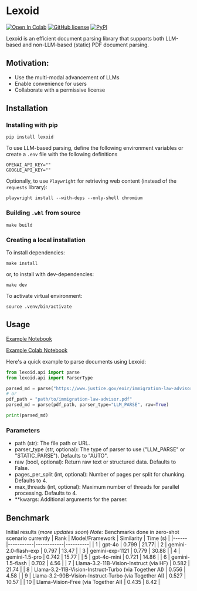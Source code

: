 # Lexoid

[![Open In Colab](https://colab.research.google.com/assets/colab-badge.svg)](https://colab.research.google.com/github/oidlabs-com/Lexoid/blob/main/examples/example_notebook_colab.ipynb)
[![GitHub license](https://img.shields.io/badge/License-Apache_2.0-blue.svg)](https://github.com/oidlabs-com/Lexoid/blob/main/LICENSE)
[![PyPI](https://img.shields.io/pypi/v/lexoid)](https://pypi.org/project/lexoid/)

Lexoid is an efficient document parsing library that supports both LLM-based and non-LLM-based (static) PDF document parsing.

## Motivation:
- Use the multi-modal advancement of LLMs
- Enable convenience for users
- Collaborate with a permissive license

## Installation
### Installing with pip
```
pip install lexoid
```

To use LLM-based parsing, define the following environment variables or create a `.env` file with the following definitions
```
OPENAI_API_KEY=""
GOOGLE_API_KEY=""
```

Optionally, to use `Playwright` for retrieving web content (instead of the `requests` library):
```
playwright install --with-deps --only-shell chromium
```

### Building `.whl` from source
```
make build
```

### Creating a local installation
To install dependencies:
```
make install
```
or, to install with dev-dependencies:
```
make dev
```

To activate virtual environment:
```
source .venv/bin/activate
```

## Usage
[Example Notebook](https://github.com/oidlabs-com/Lexoid/blob/main/examples/example_notebook.ipynb)

[Example Colab Notebook](https://drive.google.com/file/d/1v9R6VOUp9CEGalgZGeg5G57XzHqh_tB6/view?usp=sharing)

Here's a quick example to parse documents using Lexoid:
``` python
from lexoid.api import parse
from lexoid.api import ParserType

parsed_md = parse("https://www.justice.gov/eoir/immigration-law-advisor", parser_type="LLM_PARSE", raw=True)
# or
pdf_path = "path/to/immigration-law-advisor.pdf"
parsed_md = parse(pdf_path, parser_type="LLM_PARSE", raw=True)

print(parsed_md)
```

### Parameters
- path (str): The file path or URL.
- parser_type (str, optional): The type of parser to use ("LLM_PARSE" or "STATIC_PARSE"). Defaults to "AUTO".
- raw (bool, optional): Return raw text or structured data. Defaults to False.
- pages_per_split (int, optional): Number of pages per split for chunking. Defaults to 4.
- max_threads (int, optional): Maximum number of threads for parallel processing. Defaults to 4.
- **kwargs: Additional arguments for the parser.

## Benchmark
Initial results (_more updates soon_)
_Note:_ Benchmarks done in zero-shot scenario currently
| Rank | Model/Framework | Similarity | Time (s) |
|------|-----------|------------|----------|
| 1 | gpt-4o | 0.799 | 21.77|
| 2 | gemini-2.0-flash-exp | 0.797 | 13.47 |
| 3 | gemini-exp-1121 | 0.779 | 30.88 |
| 4 | gemini-1.5-pro | 0.742 | 15.77 |
| 5 | gpt-4o-mini | 0.721 | 14.86 |
| 6 | gemini-1.5-flash | 0.702 | 4.56 |
| 7 | Llama-3.2-11B-Vision-Instruct (via HF) | 0.582 | 21.74 |
| 8 | Llama-3.2-11B-Vision-Instruct-Turbo (via Together AI) | 0.556 | 4.58 |
| 9 | Llama-3.2-90B-Vision-Instruct-Turbo (via Together AI) | 0.527 | 10.57 |
| 10 | Llama-Vision-Free (via Together AI) | 0.435 | 8.42 |
